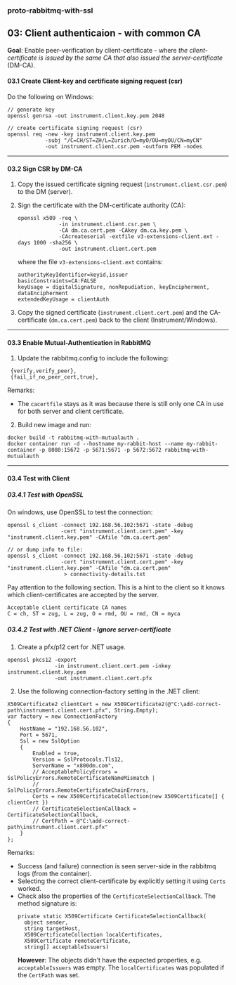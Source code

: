 ### proto-rabbitmq-with-ssl

## 03: Client authenticaion - with common CA

**Goal**: Enable peer-verification by client-certificate - 
where *the client-certificate is issued by the same CA that also issued the server-certificate* (DM-CA).

#### 03.1 Create Client-key and certificate signing request (csr) 

Do the following on Windows:

````
// generate key
openssl genrsa -out instrument.client.key.pem 2048
````

````
// create certificate signing request (csr) 
openssl req -new -key instrument.client.key.pem 
            -subj "/C=CH/ST=ZH/L=Zurich/O=myO/OU=myOU/CN=myCN" 
            -out instrument.client.csr.pem -outform PEM -nodes
````

---

#### 03.2 Sign CSR by DM-CA 

1. Copy the issued certificate signing request (`instrument.client.csr.pem`) to the DM (server).

2. Sign the certificate with the DM-certificate authority (CA):
   ````
   openssl x509 -req \
                -in instrument.client.csr.pem \
                -CA dm.ca.cert.pem -CAkey dm.ca.key.pem \ 
                -CAcreateserial -extfile v3-extensions-client.ext -days 1000 -sha256 \
                -out instrument.client.cert.pem
   ````
   where the file `v3-extensions-client.ext` contains:
   ````
   authorityKeyIdentifier=keyid,issuer
   basicConstraints=CA:FALSE
   keyUsage = digitalSignature, nonRepudiation, keyEncipherment, dataEncipherment
   extendedKeyUsage = clientAuth 
   ````
   
3. Copy the signed certificate (`instrument.client.cert.pem`) and 
   the CA-certificate (`dm.ca.cert.pem`) back to the client (Instrument/Windows).



---

#### 03.3 Enable Mutual-Authentication in RabbitMQ

1. Update the rabbitmq.config to include the following:
````
 {verify,verify_peer},
 {fail_if_no_peer_cert,true},
````
Remarks:
- The `cacertfile` stays as it was because there is still only one CA in use for both server and client certificate.

2. Build new image and run:
````
docker build -t rabbitmq-with-mutualauth .
docker container run -d --hostname my-rabbit-host --name my-rabbit-container -p 8080:15672 -p 5671:5671 -p 5672:5672 rabbitmq-with-mutualauth
````

---

#### 03.4 Test with Client

##### 03.4.1 Test with OpenSSL

On windows, use OpenSSL to test the connection:

````
openssl s_client -connect 192.168.56.102:5671 -state -debug
                 -cert "instrument.client.cert.pem" -key "instrument.client.key.pem" -CAfile "dm.ca.cert.pem"   

// or dump info to file:
openssl s_client -connect 192.168.56.102:5671 -state -debug
                 -cert "instrument.client.cert.pem" -key "instrument.client.key.pem" -CAfile "dm.ca.cert.pem"   
                  > connectivity-details.txt         
````

Pay attention to the following section. This is a hint to the client so it knows which client-certificates are accepted by the server.
````
Acceptable client certificate CA names
C = ch, ST = zug, L = zug, O = rmd, OU = rmd, CN = myca
````


##### 03.4.2 Test with .NET Client - Ignore server-certificate

1. Create a pfx/p12 cert for .NET usage.
````
openssl pkcs12 -export 
               -in instrument.client.cert.pem -inkey instrument.client.key.pem 
               -out instrument.client.cert.pfx 
````

2. Use the following connection-factory setting in the .NET client:
````
X509Certificate2 clientCert = new X509Certificate2(@"C:\add-correct-path\instrument.client.cert.pfx", String.Empty);
var factory = new ConnectionFactory
{
    HostName = "192.168.56.102",
    Port = 5671,
    Ssl = new SslOption
    {
        Enabled = true,
        Version = SslProtocols.Tls12,
        ServerName = "x800dm.com",
        // AcceptablePolicyErrors = SslPolicyErrors.RemoteCertificateNameMismatch |
        //                          SslPolicyErrors.RemoteCertificateChainErrors,
        Certs = new X509CertificateCollection(new X509Certificate[] { clientCert })
        // CertificateSelectionCallback = CertificateSelectionCallback,
        // CertPath = @"C:\add-correct-path\instrument.client.cert.pfx"
    }
};
````
Remarks:
- Success (and failure) connection is seen server-side in the rabbitmq logs (from the container).  
- Selecting the correct client-certificate by explicitly setting it using `Certs` worked.
- Check also the properties of the `CertificateSelectionCallback`. The method signature is:
  ````
  private static X509Certificate CertificateSelectionCallback(
    object sender, 
    string targetHost, 
    X509CertificateCollection localCertificates, 
    X509Certificate remoteCertificate, 
    string[] acceptableIssuers)
  ````
  **However**: The objects didn't have the expected properties, e.g. `acceptableIssuers` was empty. 
  The `localCertificates` was populated if the `CertPath` was set.

